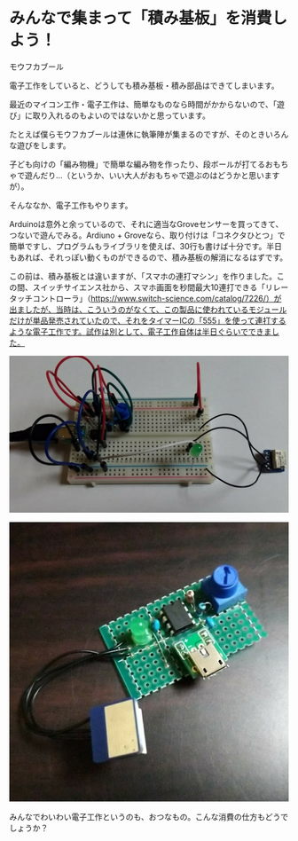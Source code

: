 # みんなで集まって「積み基板」を消費しよう！


<div class="flushright">モウフカブール</div>

電子工作をしていると、どうしても積み基板・積み部品はできてしまいます。

最近のマイコン工作・電子工作は、簡単なものなら時間がかからないので、「遊び」に取り入れるのもよいのではないかと思っています。

たとえば僕らモウフカブールは連休に執筆陣が集まるのですが、そのときいろんな遊びをします。

子ども向けの「編み物機」で簡単な編み物を作ったり、段ボールが打てるおもちゃで遊んだり…（というか、いい大人がおもちゃで遊ぶのはどうかと思いますが）。

そんななか、電子工作もやります。

Arduinoは意外と余っているので、それに適当なGroveセンサーを買ってきて、つないで遊んでみる。Ardiuno + Groveなら、取り付けは「コネクタひとつ」で簡単ですし、プログラムもライブラリを使えば、30行も書けば十分です。半日もあれば、それっぽい動くものができるので、積み基板の解消になるはずです。

この前は、積み基板とは違いますが、「スマホの連打マシン」を作りました。この間、スイッチサイエンス社から、スマホ画面を秒間最大10連打できる「リレータッチコントローラ」（https://www.switch-science.com/catalog/7226/）が出ましたが、当時は、こういうのがなくて、この製品に使われているモジュールだけが単品発売されていたので、それをタイマーICの「555」を使って連打するような電子工作です。試作は別として、電子工作自体は半日ぐらいでできました。

![ブレッドボードで試作したもの（こっちはモウフの集いに向けて事前準備](images/chap-mofu/mofu1.jpg)

![ちゃんと基板に半田付けしたもの（こちらは半日ぐらいで工作できる）](images/chap-mofu/mofu2.jpg)

みんなでわいわい電子工作というのも、おつなもの。こんな消費の仕方もどうでしょうか？
